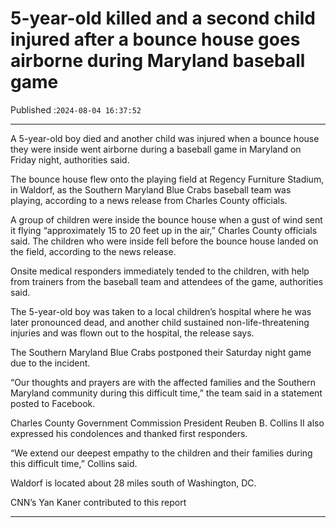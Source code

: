 # 5-year-old killed and a second child injured after a bounce house goes airborne during Maryland baseball game

Published :`2024-08-04 16:37:52`

---

A 5-year-old boy died and another child was injured when a bounce house they were inside went airborne during a baseball game in Maryland on Friday night, authorities said.

The bounce house flew onto the playing field at Regency Furniture Stadium, in Waldorf, as the Southern Maryland Blue Crabs baseball team was playing, according to a news release from Charles County officials.

A group of children were inside the bounce house when a gust of wind sent it flying “approximately 15 to 20 feet up in the air,” Charles County officials said. The children who were inside fell before the bounce house landed on the field, according to the news release.

Onsite medical responders immediately tended to the children, with help from trainers from the baseball team and attendees of the game, authorities said.

The 5-year-old boy was taken to a local children’s hospital where he was later pronounced dead, and another child sustained non-life-threatening injuries and was flown out to the hospital, the release says.

The Southern Maryland Blue Crabs postponed their Saturday night game due to the incident.

“Our thoughts and prayers are with the affected families and the Southern Maryland community during this difficult time,” the team said in a statement posted to Facebook.

Charles County Government Commission President Reuben B. Collins II also expressed his condolences and thanked first responders.

“We extend our deepest empathy to the children and their families during this difficult time,” Collins said.

Waldorf is located about 28 miles south of Washington, DC.

CNN’s Yan Kaner contributed to this report

---

